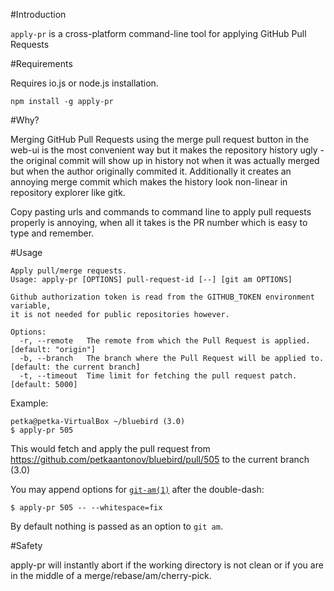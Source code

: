 #Introduction

`apply-pr` is a cross-platform command-line tool for applying GitHub Pull Requests

#Requirements

Requires io.js or node.js installation.

```
npm install -g apply-pr
```

#Why?

Merging GitHub Pull Requests using the merge pull request button in the web-ui is the most convenient way but it makes the repository history  ugly - the original commit will show up in history not when it was actually merged but when the author originally commited it. Additionally
it creates an annoying merge commit which makes the history look non-linear in repository explorer like gitk.

Copy pasting urls and commands to command line to apply pull requests properly is annoying, when all it takes is the PR number which is easy to type and remember.

#Usage

```
Apply pull/merge requests.
Usage: apply-pr [OPTIONS] pull-request-id [--] [git am OPTIONS]

Github authorization token is read from the GITHUB_TOKEN environment variable,
it is not needed for public repositories however.

Options:
  -r, --remote   The remote from which the Pull Request is applied.     [default: "origin"]
  -b, --branch   The branch where the Pull Request will be applied to.  [default: the current branch]
  -t, --timeout  Time limit for fetching the pull request patch.        [default: 5000]
```

Example:

```
petka@petka-VirtualBox ~/bluebird (3.0)
$ apply-pr 505
```

This would fetch and apply the pull request from https://github.com/petkaantonov/bluebird/pull/505 to the current branch (3.0)

You may append options for [`git-am(1)`](https://www.kernel.org/pub/software/scm/git/docs/git-am.html) after the double-dash:

```
$ apply-pr 505 -- --whitespace=fix
```

By default nothing is passed as an option to `git am`.

#Safety

apply-pr will instantly abort if the working directory is not clean or if you are in the middle of a merge/rebase/am/cherry-pick.
